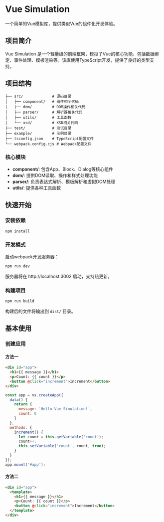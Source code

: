 # Vue Simulation

一个简单的Vue模拟库，提供类似Vue的组件化开发体验。

## 项目简介

Vue Simulation 是一个轻量级的前端框架，模拟了Vue的核心功能，包括数据绑定、事件处理、模板渲染等。该库使用TypeScript开发，提供了良好的类型支持。

## 项目结构

```
├── src/             # 源码目录
│   ├── component/   # 组件相关代码
│   ├── dom/         # DOM操作相关代码
│   ├── parser/      # 解析器相关代码
│   ├── utils/       # 工具函数
│   └── xsd/         # XSD相关代码
├── test/            # 测试目录
├── example/         # 示例目录
├── tsconfig.json    # TypeScript配置文件
└── webpack.config.cjs # Webpack配置文件
```

### 核心模块

- **component/**: 包含App、Block、Dialog等核心组件
- **dom/**: 提供DOM读取、操作和样式处理功能
- **parser/**: 负责表达式解析、模板解析和虚拟DOM处理
- **utils/**: 提供各种工具函数

## 快速开始

### 安装依赖

```bash
npm install
```

### 开发模式

启动webpack开发服务器：

```bash
npm run dev
```

服务器将在 http://localhost:3002 启动，支持热更新。

### 构建项目

```bash
npm run build
```

构建后的文件将输出到 `dist/` 目录。

## 基本使用

### 创建应用

#### 方法一

```html
<div id="app">
  <h1>{{ message }}</h1>
  <p>Count: {{ count }}</p>
  <button @click="increment">Increment</button>
</div>
```

```javascript
const app = vs.createApp({
  data() {
    return {
      message: 'Hello Vue Simulation!',
      count: 0
    }
  },
  methods: {
    increment() {
      let count = this.getVariable('count');
      count++;
      this.setVariable('count', count, true);
    }
  }
});
app.mount('#app');
```

#### 方法二

```html
<div id="app">
  <template>
    <h1>{{ message }}</h1>
    <p>Count: {{ count }}</p>
    <button @click="increment">Increment</button>
  </template>
</div>
```